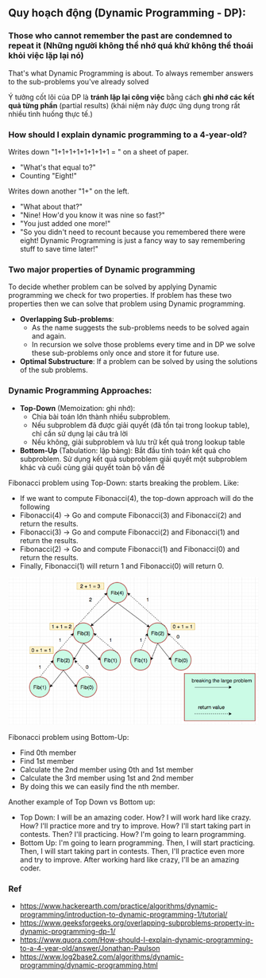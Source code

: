 ## Quy hoạch động (Dynamic Programming - DP):
### **Those who cannot remember the past are condemned to repeat it** (Những người không thể nhớ quá khứ không thể thoái khỏi việc lặp lại nó)

That's what Dynamic Programming is about. To always remember answers to the sub-problems you've already solved

Ý tưởng cốt lõi của DP là **tránh lặp lại công việc** bằng cách **ghi nhớ các kết quả từng phần** (partial results) (khái niệm này được ứng dụng trong rất nhiều tình huống thực tế.)

### How should I explain dynamic programming to a 4-year-old?
Writes down "1+1+1+1+1+1+1+1 = " on a sheet of paper.
- "What's that equal to?"
- Counting "Eight!"

Writes down another "1+" on the left.
- "What about that?"
- "Nine! How'd you know it was nine so fast?"
- "You just added one more!"
- "So you didn't need to recount because you remembered there were eight! Dynamic Programming is just a fancy way to say remembering stuff to save time later!"

### Two major properties of Dynamic programming
To decide whether problem can be solved by applying Dynamic programming we check for two properties. If problem has these two properties then we can solve that problem using Dynamic programming.
- **Overlapping Sub-problems**:
	+ As the name suggests the sub-problems needs to be solved again and again.
	+ In recursion we solve those problems every time and in DP we solve these sub-problems only once and store it for future use.
- **Optimal Substructure**: If a problem can be solved by using the solutions of the sub problems.

### Dynamic Programming Approaches:
- **Top-Down** (Memoization: ghi nhớ):
	+ Chia bài toán lớn thành nhiều subproblem.
	+ Nếu subproblem đã được giải quyết (đã tồn tại trong lookup table), chỉ cần sử dụng lại câu trả lời
	+ Nếu không, giải subproblem và lưu trữ kết quả trong lookup table
- **Bottom-Up** (Tabulation: lập bảng): Bắt đầu tính toán kết quả cho subproblem. Sử dụng kết quả subproblem giải quyết một subproblem khác và cuối cùng giải quyết toàn bộ vấn đề

Fibonacci problem using Top-Down: starts breaking the problem. Like:
- If we want to compute Fibonacci(4), the top-down approach will do the following
- Fibonacci(4) -> Go and compute Fibonacci(3) and Fibonacci(2) and return the results.
- Fibonacci(3) -> Go and compute Fibonacci(2) and Fibonacci(1) and return the results.
- Fibonacci(2) -> Go and compute Fibonacci(1) and Fibonacci(0) and return the results.
- Finally, Fibonacci(1) will return 1 and Fibonacci(0) will return 0.

![top-down-fib](./top-down-fib.png)

Fibonacci problem using Bottom-Up:
- Find 0th member
- Find 1st member
- Calculate the 2nd member using 0th and 1st member
- Calculate the 3rd member using 1st and 2nd member
- By doing this we can easily find the nth member.

Another example of Top Down vs Bottom up:
- Top Down: I will be an amazing coder. How? I will work hard like crazy. How? I'll practice more and try to improve. How? I'll start taking part in contests. Then? I'll practicing. How? I'm going to learn programming.
- Bottom Up: I'm going to learn programming. Then, I will start practicing. Then, I will start taking part in contests. Then, I'll practice even more and try to improve. After working hard like crazy, I'll be an amazing coder.

### Ref
- https://www.hackerearth.com/practice/algorithms/dynamic-programming/introduction-to-dynamic-programming-1/tutorial/
- https://www.geeksforgeeks.org/overlapping-subproblems-property-in-dynamic-programming-dp-1/
- https://www.quora.com/How-should-I-explain-dynamic-programming-to-a-4-year-old/answer/Jonathan-Paulson
- https://www.log2base2.com/algorithms/dynamic-programming/dynamic-programming.html